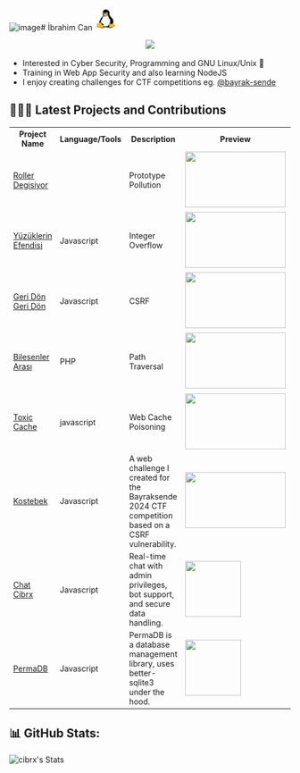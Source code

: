 <img width="512" height="512" alt="image" src="https://github.com/user-attachments/assets/4d573f64-31cb-42e0-877a-62699db93e29" /># İbrahim Can <img src="https://github.com/LegendMan46/LegendMan46/blob/main/linux_tux_penguin%20(1).png" width=40 height=40>

<p align="center">
  <!-- Typing SVG by DenverCoder1 - https://github.com/DenverCoder1/readme-typing-svg -->
  <a href="https://github.com/DenverCoder1/readme-typing-svg">
    <img src="https://readme-typing-svg.demolab.com/?lines=;I%27m%20interested%20in%3A%3BWeb%20Application%20Security%3BWeb%20Development%3BNode%20JS%3BPHP%3B&font=Fira%20Code&duration=4000&center=true&width=440&height=45&color=20C20E&vCenter=true&pause=300&size=22" /></a>
</p>

- Interested in Cyber Security, Programming and GNU Linux/Unix 🐧
- Training in Web App Security and also learning NodeJS
- I enjoy creating challenges for CTF competitions eg. [@bayrak-sende](https://github.com/bayrak-sende)

## 👩🏻‍💻 Latest Projects and Contributions

<table>
  <tr>
    <th>Project Name</th>
    <th>Language/Tools</th>
    <th>Description</th>
    <th>Preview</th>
    <th>Contributed With</th>
    <th>Date</th>
  </tr>
  <tr>
    <td>
      <a href="https://github.com/bayraksende/bayraksende2025/tree/main/final/roller-degisiyor">Roller Degisiyor</a>
    </td>
    <td>
      <span></span>
    </td>
    <td>
      <span>Prototype Pollution</span>
    </td>
    <td>
      <img src="https://i.ytimg.com/vi/AifEHS2qxbE/hqdefault.jpg" width="180" height="100">
    </td>
    <td width=10>-</td>
    <td>May 25, 2024</td>
  </tr>
  <tr>
    <td>
      <a href="https://github.com/bayraksende/bayraksende2025/tree/main/yari_final/YuzuklerinEfendisi">Yüzüklerin Efendisi</a>
    </td>
    <td>
      <span>Javascript</span>
    </td>
    <td>
      <span>Integer Overflow </span>
    </td>
    <td>
      <img src="https://i.ytimg.com/vi/AifEHS2qxbE/hqdefault.jpg" width="180" height="100">
    </td>
    <td width=10>-</td>
    <td>May 25, 2024</td>
  </tr>
  <tr>
    <td>
      <a href="https://github.com/bayraksende/bayraksende2025/tree/main/yari_final/GeriDonGeriDon">Geri Dön Geri Dön</a>
    </td>
    <td>
      <span>Javascript</span>
    </td>
    <td>
      <span>CSRF</span>
    </td>
    <td>
      <img src="https://i.ytimg.com/vi/AifEHS2qxbE/hqdefault.jpg" width="180" height="100">
    </td>
    <td width=10>-</td>
    <td>May 25, 2024</td>
  </tr>
  <tr>
    <td>
      <a href="https://github.com/bayraksende/bayraksende2025/tree/main/yari_final/BilesenlerArasi">Bilesenler Arası</a>
    </td>
    <td>
      <span>PHP</span>
    </td>
    <td>
      <span>Path Traversal</span>
    </td>
    <td>
      <img src="https://i.ytimg.com/vi/AifEHS2qxbE/hqdefault.jpg" width="180" height="100">
    </td>
    <td width=10>-</td>
    <td>May 25, 2024</td>
  </tr>
  <tr>
    <td>
      <a href="https://github.com/bayraksende/bayraksende2025/tree/main/yari_final/ToxicCache">Toxic Cache</a>
    </td>
    <td>
      <span>javascript</span>
    </td>
    <td>
      <span>Web Cache Poisoning</span>
    </td>
    <td>
      <img src="https://i.ytimg.com/vi/AifEHS2qxbE/hqdefault.jpg" width="180" height="100">
    </td>
    <td width=10><a href="https://github.com/rednexie">@rednexie</a></td>
    <td>May 25, 2024</td>
  </tr>
  <tr>
    <td>
      <a href="https://github.com/cibrx/kostebek">Kostebek</a>
    </td>
    <td>
      <span>Javascript</span>
    </td>
    <td>
      <span>A web challenge I created for the Bayraksende 2024 CTF competition based on a CSRF vulnerability.</span>
    </td>
    <td>
      <img src="https://i.ytimg.com/vi/AifEHS2qxbE/hqdefault.jpg" width="180" height="100">
    </td>
    <td width=10>-</td>
    <td>May 25, 2024</td>
  </tr>
  <tr>
    <td>
      <a href="https://github.com/cibrx/ChatCibrx">Chat Cibrx</a>
    </td>
    <td>
      <span>Javascript</span>
    </td>
    <td>
      <span>Real-time chat with admin privileges, bot support, and secure data handling.</span>
    </td>
    <td>
      <img src="https://github.com/cibrx/ChatCibrx/raw/master/public/img/indexAd.png" width="100" height="100">
    </td>
    <td width=10>-</td>
    <td>Feb 24, 2024</td>
  </tr>
  <tr>
    <td>
      <a href="https://github.com/cibrx/PermaDB">PermaDB</a>
    </td>
    <td>
      <span>Javascript</span>
    </td>
    <td>
      <span>PermaDB is a database management library, uses better-sqlite3 under the hood.</span>
    </td>
    <td>
      <img src="https://avatars.githubusercontent.com/u/126991413?v=4" width="100" height="100">
    </td>
    <td width=10><a href="https://github.com/rednexie">@rednexie</a></td>
    <td>Oct 13, 2023</td>
  </tr>
</table>

## 📊 GitHub Stats:
![cibrx's Stats](https://github-readme-stats.vercel.app/api?username=cibrx&theme=tokyonight&show_icons=true&hide_border=true&count_private=true)

